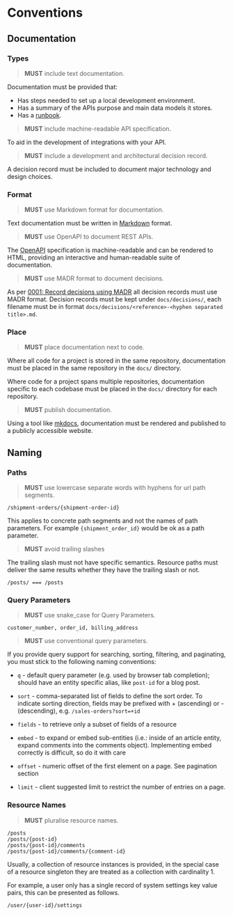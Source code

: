 # Conventions

## Documentation

### Types

> **MUST** include text documentation.

Documentation must be provided that:

* Has steps needed to set up a local development environment.
* Has a summary of the APIs purpose and main data models it stores.
* Has a [runbook](https://www.pagerduty.com/resources/learn/what-is-a-runbook/).

> **MUST** include machine-readable API specification.

To aid in the development of integrations with your API.

> **MUST** include a development and architectural decision record.

A decision record must be included to document major technology and design choices.

### Format

> **MUST** use Markdown format for documentation.

Text documentation must be written in [Markdown](https://www.markdownguide.org/) format.

> **MUST** use OpenAPI to document REST APIs.

The [OpenAPI](https://spec.openapis.org/oas/v3.1.0) specification is machine-readable and can be rendered to HTML,
providing an interactive and human-readable suite of documentation.

> **MUST** use MADR format to document decisions.

As per [0001: Record decisions using MADR](../../../activities/decision-records/examples/0001-record-decisions-using-madr.md) 
all decision records must use MADR format. Decision records must be kept under `docs/decisions/`, each filename must be 
in format `docs/decisions/<reference>-<hyphen separated title>.md`.

### Place

> **MUST** place documentation next to code.

Where all code for a project is stored in the same repository, documentation must be placed in the same repository in
the `docs/` directory.

Where code for a project spans multiple repositories, documentation specific to each codebase must be placed in the 
`docs/` directory for each repository.

> **MUST** publish documentation.

Using a tool like [mkdocs](https://www.mkdocs.org/), documentation must be rendered and published to a publicly 
accessible website.

## Naming

### Paths

> **MUST** use lowercase separate words with hyphens for url path segments.

```
/shipment-orders/{shipment-order-id}
```

This applies to concrete path segments and not the names of path parameters. For example `{shipment_order_id}` would be
ok as a path parameter.

> **MUST** avoid trailing slashes

The trailing slash must not have specific semantics. Resource paths must deliver the same results whether they have the
trailing slash or not.

```
/posts/ === /posts
```

### Query Parameters

> **MUST** use snake_case for Query Parameters.

```
customer_number, order_id, billing_address
```

> **MUST** use conventional query parameters.

If you provide query support for searching, sorting, filtering, and paginating, you must stick to the following naming
conventions:

* `q` - default query parameter (e.g. used by browser tab completion); should have an entity specific alias, like
  `post-id` for a blog post.

* `sort` - comma-separated list of fields to define the sort order. To indicate sorting direction, fields may be
  prefixed with + (ascending) or - (descending), e.g. `/sales-orders?sort=+id`

* `fields` - to retrieve only a subset of fields of a resource

* `embed` - to expand or embed sub-entities (i.e.: inside of an article entity, expand comments into the comments
  object). Implementing embed correctly is difficult, so do it with care

* `offset` - numeric offset of the first element on a page. See pagination section

* `limit` - client suggested limit to restrict the number of entries on a page.

### Resource Names

> **MUST** pluralise resource names.

```
/posts
/posts/{post-id}
/posts/{post-id}/comments
/posts/{post-id}/comments/{comment-id}
```

Usually, a collection of resource instances is provided, in the special case of a resource singleton they are treated as
a collection with cardinality 1.

For example, a user only has a single record of system settings key value pairs, this can be presented as follows.

```
/user/{user-id}/settings
```

